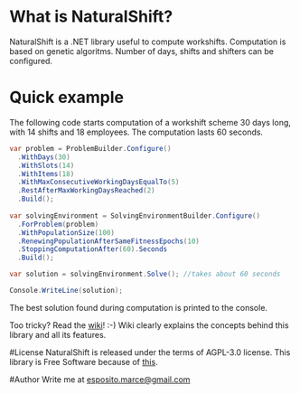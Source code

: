 # What is NaturalShift?
NaturalShift is a .NET library useful to compute workshifts. Computation is based on genetic algoritms. Number of days, shifts and shifters can be configured.

# Quick example
The following code starts computation of a workshift scheme 30 days long, with 14 shifts and 18 employees. The computation lasts 60 seconds.

```C#
var problem = ProblemBuilder.Configure()
  .WithDays(30)
  .WithSlots(14)
  .WithItems(18)
  .WithMaxConsecutiveWorkingDaysEqualTo(5)
  .RestAfterMaxWorkingDaysReached(2)
  .Build();
  
var solvingEnvironment = SolvingEnvironmentBuilder.Configure()
  .ForProblem(problem)
  .WithPopulationSize(100)
  .RenewingPopulationAfterSameFitnessEpochs(10)
  .StoppingComputationAfter(60).Seconds
  .Build();

var solution = solvingEnvironment.Solve(); //takes about 60 seconds

Console.WriteLine(solution);
```

The best solution found during computation is printed to the console.

Too tricky? Read the [wiki](https://github.com/supix/NaturalShift/wiki)! :-)
Wiki clearly explains the concepts behind this library and all its features.

#License
NaturalShift is released under the terms of AGPL-3.0 license. This library is Free Software because of [this](https://www.youtube.com/watch?v=DjqGvUcPDZs).

#Author
Write me at esposito.marce@gmail.com
